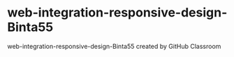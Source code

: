 # web-integration-responsive-design-Binta55
web-integration-responsive-design-Binta55 created by GitHub Classroom
